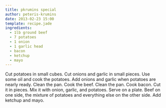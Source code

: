 ```yaml
---
title: pkrumins special
author: peteris-krumins
date: 2013-02-23 15:00
template: recipe.jade
ingredients:
  - 1lb ground beef
  - 7 potatoes
  - 1 onion
  - 1 garlic head
  - bacon
  - ketchup
  - mayo
---
```


Cut potatoes in small cubes. Cut onions and garlic in small pieces. Use some oil and cook the potatoes. Add onions and garlic when potatoes are nearly ready. Clean the pan. Cook the beef. Clean the pan. Cook bacon. Cut it in pieces. Mix it with onion, garlic, and potatoes. Serve on a plate. Beef on one side, the mixture of potatoes and everything else on the other side. Add ketchup and mayo.

